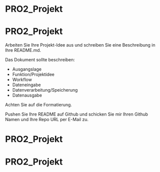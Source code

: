 # PRO2_Projekt
# PRO2_Projekt
Arbeiten Sie Ihre Projekt-Idee aus und schreiben Sie eine Beschreibung in Ihre README.md.

Das Dokument sollte beschreiben:
- Ausgangslage
- Funktion/Projektidee
- Workflow
- Dateneingabe
- Datenverarbeitung/Speicherung
- Datenausgabe

Achten Sie auf die Formatierung.



Pushen Sie Ihre README auf Github und schicken Sie mir Ihren Github Namen und Ihre Repo URL per E-Mail zu.
# PRO2_Projekt
# PRO2_Projekt
